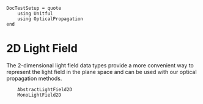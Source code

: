 ```@meta
DocTestSetup = quote
    using Unitful
    using OpticalPropagation
end
```
# 2D Light Field

The 2-dimensional light field data types provide a more convenient way to represent the light field in the plane space and can be used with our optical propagation methods.

```@docs
    AbstractLightField2D
    MonoLightField2D
```
